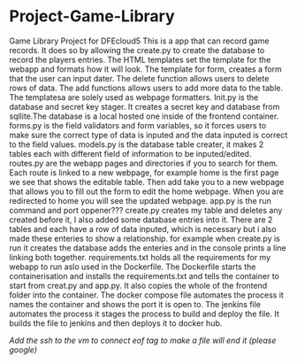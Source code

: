 # Project-Game-Library
Game Library Project for DFEcloud5
This is a app that can record game records. It does so by allowing the create.py to create the database to record the players entries. The HTML templates set the template for the webapp and formats how it will look. The template for form, creates a form that the user can input dater. The delete function allows users to delete rows of data. The add functions allows users to add more data to the table. The templatesa are solely used as webpage formatters. Init.py is the database and secret key stager. It creates a secret key and database from sqllite.The database is a local hosted one inside of the frontend container.
forms.py is the field validators and form variables, so it forces users to make sure the correct type of data is inputed and the data inputed is correct to the field values.
models.py is the database table creater, it makes 2 tables each with different field of information to be inputed/edited.
routes.py are the webapp pages and directories if you to search for them. Each route is linked to a new webpage, for example home is the first page we see that shows the editable table. Then add take you to a new webpage that allows you to fill out the form to edit the home webpage. When you are redirected to home you will see the updated webpage.
app.py is the run command and port oppener???
create.py creates my table and deletes any created before it, I also added some database entries into it. There are 2 tables and each have a row of data inputed, which is necessary but i also made these enteries to show a relationship. for example when create.py is run it creates the database adds the enteries and in the console prints a line linking both together.
requirements.txt holds all the requirements for my webapp to run aslo used in the Dockerfile.
The Dockerfile starts the containerisation and installs the requirements.txt and tells the container to start from creat.py and app.py. It also copies the whole of the frontend folder into the container.
The docker compose file automates the process it names the container and shows the port it is open to.
The jenkins file automates the process it stages the process to build and deploy the file. It builds the file to jenkins and then deploys it to docker hub.

*Add the ssh to the vm to connect* 
*eof tag to make a file will end it (please google)*
